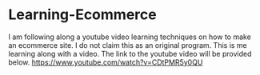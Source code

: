 # Learning-Ecommerce
I am following along a youtube video learning techniques on how to make an ecommerce site. I do not claim this as an original program. This is me learning along with a video. The link to the youtube video will be provided below.
https://www.youtube.com/watch?v=CDtPMR5y0QU
